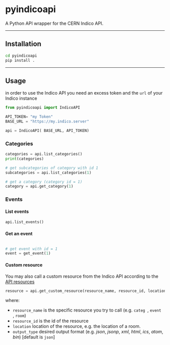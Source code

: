 # pyindicoapi

A Python API wrapper for the CERN Indico API.

---

## Installation

```bash
cd pyindicoapi
pip install .
```

---

## Usage

in order to use the Indico API you need an excess token and the `url` of your Indico instance

```python
from pyindicoapi import IndicoAPI

API_TOKEN= "my Token"
BASE_URL = "https://my.indico.server"

api = IndicoAPI( BASE_URL, API_TOKEN)
```

### Categories

```python
categories = api.list_categories()
print(categories)

# get subcategories of category with id 1
subcategories = api.list_categories(1)

# get a category (category id = 1)
category = api.get_category(1)
```

### Events

#### List events

```python
api.list_events()
```

#### Get an event

```python

# get event with id = 1
event = get_event(1)
```

#### Custom resource

You may also call a custom resource from the Indico API according to the [API resources](https://docs.getindico.io/en/latest/http-api/exporters/)

```python
resource = api.get_custom_resource(resource_name, resource_id, location=None, output_type='json')
```

where:

* `resource_name` is the specific resource you try to call (e.g. `categ `, `event `, `room`)
* `resource_id` is the id of the resource
* `location` location of the resource, e.g. the location of a room.
* `output_type` desired output format (e.g. *json*,  *jsonp*,  *xml*,  *html*,  *ics*,  *atom*, *bin*) [default is `json`]
